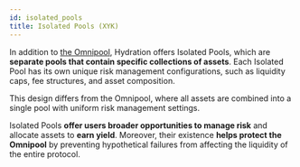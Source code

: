 ```yaml
---
id: isolated_pools
title: Isolated Pools (XYK)
---
```


In addition to [the Omnipool](docs/omnipool.md), Hydration offers Isolated Pools, which are **separate pools that contain specific collections of assets**. Each Isolated Pool has its own unique risk management configurations, such as liquidity caps, fee structures, and asset composition.

This design differs from the Omnipool, where all assets are combined into a single pool with uniform risk management settings. 

Isolated Pools **offer users broader opportunities to manage risk** and allocate assets to **earn yield**. Moreover, their existence **helps protect the Omnipool** by preventing hypothetical failures from affecting the liquidity of the entire protocol.